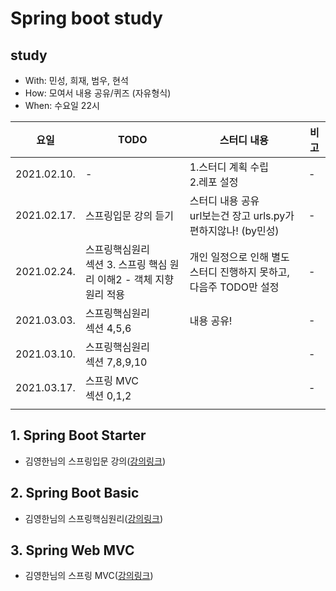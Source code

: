 # Spring boot study
## study
- With: 민성, 희재, 범우, 현석
- How: 모여서 내용 공유/퀴즈 (자유형식)
- When: 수요일 22시


|요일|TODO|스터디 내용|비고|
|---|----|---|---|
|2021.02.10.|-|1.스터디 계획 수립</br>2.레포 설정|-|
|2021.02.17.|스프링입문 강의 듣기|스터디 내용 공유</br>url보는건 장고 urls.py가 편하지않나! (by민성)|-|
|2021.02.24.|스프링핵심원리</br>섹션 3. 스프링 핵심 원리 이해2 - 객체 지향 원리 적용|개인 일정으로 인해 별도 스터디 진행하지 못하고, 다음주 TODO만 설정|-|
|2021.03.03.|스프링핵심원리</br>섹션 4,5,6|내용 공유!|-|
|2021.03.10.|스프링핵심원리</br>섹션 7,8,9,10||-|
|2021.03.17.|스프링 MVC</br>섹션 0,1,2||-|
|||||
   

## 1. Spring Boot Starter
- 김영한님의 스프링입문 강의([강의링크](https://www.inflearn.com/course/%EC%8A%A4%ED%94%84%EB%A7%81-%EC%9E%85%EB%AC%B8-%EC%8A%A4%ED%94%84%EB%A7%81%EB%B6%80%ED%8A%B8))

## 2. Spring Boot Basic
- 김영한님의 스프링핵심원리([강의링크](https://www.inflearn.com/course/%EC%8A%A4%ED%94%84%EB%A7%81-%ED%95%B5%EC%8B%AC-%EC%9B%90%EB%A6%AC-%EA%B8%B0%EB%B3%B8%ED%8E%B8#))

## 3. Spring Web MVC
- 김영한님의 스프링 MVC([강의링크](https://www.inflearn.com/course/%EC%8A%A4%ED%94%84%EB%A7%81-mvc-1/dashboard))